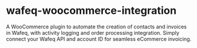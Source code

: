 # wafeq-woocommerce-integration
A WooCommerce plugin to automate the creation of contacts and invoices in Wafeq, with activity logging and order processing integration. Simply connect your Wafeq API and account ID for seamless eCommerce invoicing.
